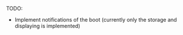 TODO:
- Implement notifications of the boot (currently only the storage and displaying is implemented)
